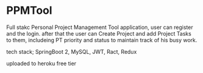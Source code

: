 # PPMTool
Full stakc Personal Project Management Tool application, user can register and the login.
after that the user can Create Project and add Project Tasks to them,
includeing PT priority and status to maintain track of his busy work.


tech stack;
SpringBoot 2, MySQL, JWT, Ract, Redux

uploaded to heroku free tier
